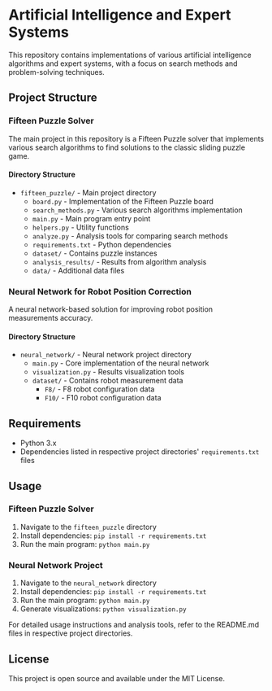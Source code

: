 # Artificial Intelligence and Expert Systems

This repository contains implementations of various artificial intelligence algorithms and expert systems, with a focus on search methods and problem-solving techniques.

## Project Structure

### Fifteen Puzzle Solver
The main project in this repository is a Fifteen Puzzle solver that implements various search algorithms to find solutions to the classic sliding puzzle game.

#### Directory Structure
- `fifteen_puzzle/` - Main project directory
  - `board.py` - Implementation of the Fifteen Puzzle board
  - `search_methods.py` - Various search algorithms implementation
  - `main.py` - Main program entry point
  - `helpers.py` - Utility functions
  - `analyze.py` - Analysis tools for comparing search methods
  - `requirements.txt` - Python dependencies
  - `dataset/` - Contains puzzle instances
  - `analysis_results/` - Results from algorithm analysis
  - `data/` - Additional data files

### Neural Network for Robot Position Correction
A neural network-based solution for improving robot position measurements accuracy.

#### Directory Structure
- `neural_network/` - Neural network project directory
  - `main.py` - Core implementation of the neural network
  - `visualization.py` - Results visualization tools
  - `dataset/` - Contains robot measurement data
    - `F8/` - F8 robot configuration data
    - `F10/` - F10 robot configuration data

## Requirements
- Python 3.x
- Dependencies listed in respective project directories' `requirements.txt` files

## Usage

### Fifteen Puzzle Solver
1. Navigate to the `fifteen_puzzle` directory
2. Install dependencies: `pip install -r requirements.txt`
3. Run the main program: `python main.py`

### Neural Network Project
1. Navigate to the `neural_network` directory
2. Install dependencies: `pip install -r requirements.txt`
3. Run the main program: `python main.py`
4. Generate visualizations: `python visualization.py`

For detailed usage instructions and analysis tools, refer to the README.md files in respective project directories.

## License
This project is open source and available under the MIT License.

